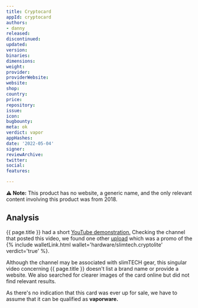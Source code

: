 ```yaml
---
title: Cryptocard
appId: cryptocard
authors:
- danny
released: 
discontinued: 
updated: 
version: 
binaries: 
dimensions: 
weight: 
provider: 
providerWebsite: 
website: 
shop: 
country: 
price: 
repository: 
issue: 
icon: 
bugbounty: 
meta: ok
verdict: vapor
appHashes: 
date: '2022-05-04'
signer: 
reviewArchive: 
twitter: 
social: 
features: 

---
```


**⚠️ Note:** This product has no website, a generic name, and the only relevant content involving this product was from 2018.  

## Analysis 

{{ page.title }} had a short [YouTube demonstration.](https://www.youtube.com/watch?v=_EJBRUYfPiw) Checking the channel that posted this video, we found one other [upload](https://www.youtube.com/watch?v=lRrSz6__2lU) which was a promo of the {% include walletLink.html wallet='hardware/slimtech.cryptolite' verdict='true' %}. 

 Although the channel may be associated with slimTECH gear, this singular video concerning {{ page.title }} doesn't list a brand name or provide a website. We also searched for clearer images of the card online but did not find relevant results.
 
 As there's no indication that this card was ever up for sale, we have to assume that it can be qualified as **vaporware.**


